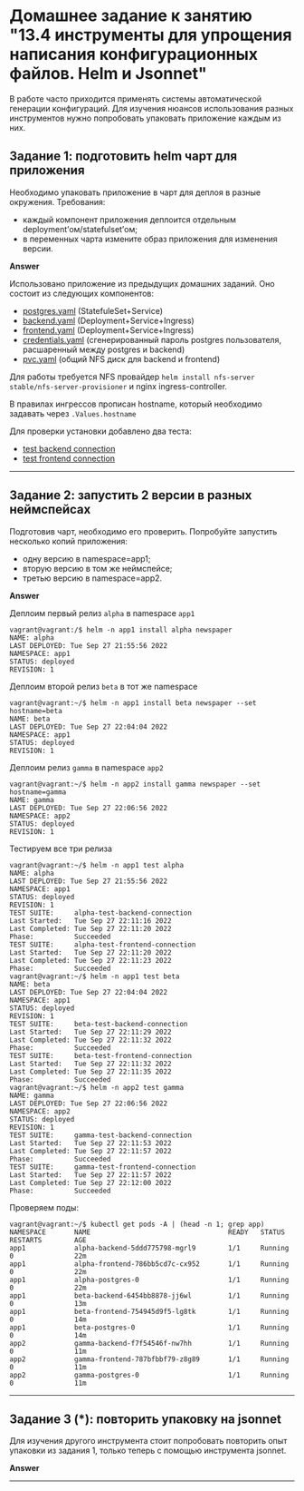 # Домашнее задание к занятию "13.4 инструменты для упрощения написания конфигурационных файлов. Helm и Jsonnet"
В работе часто приходится применять системы автоматической генерации конфигураций. Для изучения нюансов использования разных инструментов нужно попробовать упаковать приложение каждым из них.

## Задание 1: подготовить helm чарт для приложения
Необходимо упаковать приложение в чарт для деплоя в разные окружения. Требования:
* каждый компонент приложения деплоится отдельным deployment’ом/statefulset’ом;
* в переменных чарта измените образ приложения для изменения версии.

**Answer**

Использовано приложение из предыдущих домашних заданий.
Оно состоит из следующих компонентов:

- [postgres.yaml](assets/helm/newspaper/templates/postgres.yaml) (StatefuleSet+Service)
- [backend.yaml](assets/helm/newspaper/templates/backend.yaml) (Deployment+Service+Ingress)
- [frontend.yaml](assets/helm/newspaper/templates/frontend.yaml) (Deployment+Service+Ingress)
- [credentials.yaml](assets/helm/newspaper/templates/credentials.yaml)  (сгенерированный пароль postgres пользователя, расшаренный между postgres и backend)
- [pvc.yaml](assets/helm/newspaper/templates/pvc.yaml) (общий NFS диск для backend и frontend)

Для работы требуется NFS провайдер `helm install nfs-server stable/nfs-server-provisioner` и nginx ingress-controller.

В правилах ингрессов прописан hostname, который необходимо задавать через `.Values.hostname`

Для проверки установки добавлено два теста:

- [test backend connection](assets/helm/newspaper/templates/tests/test-backend-connection.yaml)
- [test frontend connection](assets/helm/newspaper/templates/tests/test-frontend-connection.yaml)

---

## Задание 2: запустить 2 версии в разных неймспейсах
Подготовив чарт, необходимо его проверить. Попробуйте запустить несколько копий приложения:
* одну версию в namespace=app1;
* вторую версию в том же неймспейсе;
* третью версию в namespace=app2.

**Answer**

Деплоим первый релиз `alpha` в namespace `app1`

```console
vagrant@vagrant:/$ helm -n app1 install alpha newspaper
NAME: alpha
LAST DEPLOYED: Tue Sep 27 21:55:56 2022
NAMESPACE: app1
STATUS: deployed
REVISION: 1
```
Деплоим второй релиз `beta` в тот же namespace

```console
vagrant@vagrant:~/$ helm -n app1 install beta newspaper --set hostname=beta
NAME: beta
LAST DEPLOYED: Tue Sep 27 22:04:04 2022
NAMESPACE: app1
STATUS: deployed
REVISION: 1
```

Деплоим релиз `gamma` в namespace `app2`

```console
vagrant@vagrant:~/$ helm -n app2 install gamma newspaper --set hostname=gamma
NAME: gamma
LAST DEPLOYED: Tue Sep 27 22:06:56 2022
NAMESPACE: app2
STATUS: deployed
REVISION: 1
```

Тестируем все три релиза

```console
vagrant@vagrant:~/$ helm -n app1 test alpha
NAME: alpha
LAST DEPLOYED: Tue Sep 27 21:55:56 2022
NAMESPACE: app1
STATUS: deployed
REVISION: 1
TEST SUITE:     alpha-test-backend-connection
Last Started:   Tue Sep 27 22:11:16 2022
Last Completed: Tue Sep 27 22:11:20 2022
Phase:          Succeeded
TEST SUITE:     alpha-test-frontend-connection
Last Started:   Tue Sep 27 22:11:20 2022
Last Completed: Tue Sep 27 22:11:23 2022
Phase:          Succeeded
vagrant@vagrant:~/$ helm -n app1 test beta
NAME: beta
LAST DEPLOYED: Tue Sep 27 22:04:04 2022
NAMESPACE: app1
STATUS: deployed
REVISION: 1
TEST SUITE:     beta-test-backend-connection
Last Started:   Tue Sep 27 22:11:29 2022
Last Completed: Tue Sep 27 22:11:32 2022
Phase:          Succeeded
TEST SUITE:     beta-test-frontend-connection
Last Started:   Tue Sep 27 22:11:32 2022
Last Completed: Tue Sep 27 22:11:35 2022
Phase:          Succeeded
vagrant@vagrant:~/$ helm -n app2 test gamma
NAME: gamma
LAST DEPLOYED: Tue Sep 27 22:06:56 2022
NAMESPACE: app2
STATUS: deployed
REVISION: 1
TEST SUITE:     gamma-test-backend-connection
Last Started:   Tue Sep 27 22:11:53 2022
Last Completed: Tue Sep 27 22:11:57 2022
Phase:          Succeeded
TEST SUITE:     gamma-test-frontend-connection
Last Started:   Tue Sep 27 22:11:57 2022
Last Completed: Tue Sep 27 22:12:00 2022
Phase:          Succeeded
```

Проверяем поды:

```console
vagrant@vagrant:~/$ kubectl get pods -A | (head -n 1; grep app)
NAMESPACE       NAME                                  READY   STATUS    RESTARTS        AGE
app1            alpha-backend-5ddd775798-mgrl9        1/1     Running   0               22m
app1            alpha-frontend-786bb5cd7c-cx952       1/1     Running   0               22m
app1            alpha-postgres-0                      1/1     Running   0               22m
app1            beta-backend-6454bb8878-jj6wl         1/1     Running   0               13m
app1            beta-frontend-754945d9f5-lg8tk        1/1     Running   0               14m
app1            beta-postgres-0                       1/1     Running   0               14m
app2            gamma-backend-f7f54546f-nw7hh         1/1     Running   0               11m
app2            gamma-frontend-787bfbbf79-z8g89       1/1     Running   0               11m
app2            gamma-postgres-0                      1/1     Running   0               11m
```

---

## Задание 3 (*): повторить упаковку на jsonnet
Для изучения другого инструмента стоит попробовать повторить опыт упаковки из задания 1, только теперь с помощью инструмента jsonnet.

**Answer**

---